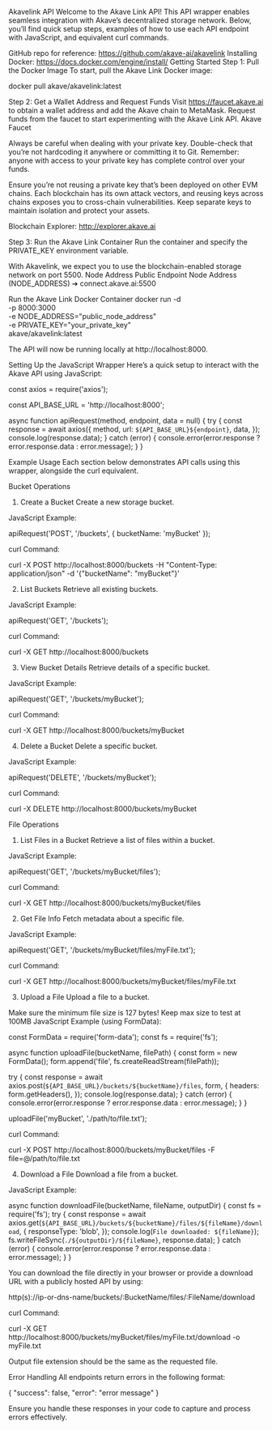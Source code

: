 Akavelink API
Welcome to the Akave Link API! This API wrapper enables seamless integration with Akave’s decentralized storage network. Below, you’ll find quick setup steps, examples of how to use each API endpoint with JavaScript, and equivalent curl commands.

GitHub repo for reference: https://github.com/akave-ai/akavelink
Installing Docker: https://docs.docker.com/engine/install/
Getting Started 
Step 1: Pull the Docker Image 
To start, pull the Akave Link Docker image:

docker pull akave/akavelink:latest

Step 2: Get a Wallet Address and Request Funds 
Visit https://faucet.akave.ai to obtain a wallet address and add the Akave chain to MetaMask.
Request funds from the faucet to start experimenting with the Akave Link API.
Akave Faucet

Always be careful when dealing with your private key. Double-check that you’re not hardcoding it anywhere or committing it to Git. Remember: anyone with access to your private key has complete control over your funds.

Ensure you’re not reusing a private key that’s been deployed on other EVM chains. Each blockchain has its own attack vectors, and reusing keys across chains exposes you to cross-chain vulnerabilities. Keep separate keys to maintain isolation and protect your assets.

Blockchain Explorer: http://explorer.akave.ai

Step 3: Run the Akave Link Container 
Run the container and specify the PRIVATE_KEY environment variable.

With Akavelink, we expect you to use the blockchain-enabled storage network on port 5500.
Node Address Public Endpoint 
Node Address (NODE_ADDRESS) ➔ connect.akave.ai:5500

Run the Akave Link Docker Container 
docker run -d \
  -p 8000:3000 \
  -e NODE_ADDRESS="public_node_address" \
  -e PRIVATE_KEY="your_private_key" \
  akave/akavelink:latest

The API will now be running locally at http://localhost:8000.

Setting Up the JavaScript Wrapper 
Here’s a quick setup to interact with the Akave API using JavaScript:

const axios = require('axios');

const API_BASE_URL = 'http://localhost:8000';

async function apiRequest(method, endpoint, data = null) {
  try {
    const response = await axios({
      method,
      url: `${API_BASE_URL}${endpoint}`,
      data,
    });
    console.log(response.data);
  } catch (error) {
    console.error(error.response ? error.response.data : error.message);
  }
}

Example Usage 
Each section below demonstrates API calls using this wrapper, alongside the curl equivalent.

Bucket Operations 
1. Create a Bucket 
Create a new storage bucket.

JavaScript Example:

apiRequest('POST', '/buckets', { bucketName: 'myBucket' });

curl Command:

curl -X POST http://localhost:8000/buckets -H "Content-Type: application/json" -d '{"bucketName": "myBucket"}'

2. List Buckets 
Retrieve all existing buckets.

JavaScript Example:

apiRequest('GET', '/buckets');

curl Command:

curl -X GET http://localhost:8000/buckets

3. View Bucket Details 
Retrieve details of a specific bucket.

JavaScript Example:

apiRequest('GET', '/buckets/myBucket');

curl Command:

curl -X GET http://localhost:8000/buckets/myBucket

4. Delete a Bucket 
Delete a specific bucket.

JavaScript Example:

apiRequest('DELETE', '/buckets/myBucket');

curl Command:

curl -X DELETE http://localhost:8000/buckets/myBucket

File Operations 
1. List Files in a Bucket 
Retrieve a list of files within a bucket.

JavaScript Example:

apiRequest('GET', '/buckets/myBucket/files');

curl Command:

curl -X GET http://localhost:8000/buckets/myBucket/files

2. Get File Info 
Fetch metadata about a specific file.

JavaScript Example:

apiRequest('GET', '/buckets/myBucket/files/myFile.txt');

curl Command:

curl -X GET http://localhost:8000/buckets/myBucket/files/myFile.txt

3. Upload a File 
Upload a file to a bucket.

Make sure the minimum file size is 127 bytes! Keep max size to test at 100MB
JavaScript Example (using FormData):

const FormData = require('form-data');
const fs = require('fs');

async function uploadFile(bucketName, filePath) {
  const form = new FormData();
  form.append('file', fs.createReadStream(filePath));
  
  try {
    const response = await axios.post(`${API_BASE_URL}/buckets/${bucketName}/files`, form, {
      headers: form.getHeaders(),
    });
    console.log(response.data);
  } catch (error) {
    console.error(error.response ? error.response.data : error.message);
  }
}

uploadFile('myBucket', './path/to/file.txt');

curl Command:

curl -X POST http://localhost:8000/buckets/myBucket/files -F file=@/path/to/file.txt

4. Download a File 
Download a file from a bucket.

JavaScript Example:

async function downloadFile(bucketName, fileName, outputDir) {
  const fs = require('fs');
  try {
    const response = await axios.get(`${API_BASE_URL}/buckets/${bucketName}/files/${fileName}/download`, {
      responseType: 'blob',
    });
    console.log(`File downloaded: ${fileName}`);
    fs.writeFileSync(`./${outputDir}/${fileName}`, response.data);
  } catch (error) {
    console.error(error.response ? error.response.data : error.message);
  }
}

You can download the file directly in your browser or provide a download URL with a publicly hosted API by using:

http(s)://ip-or-dns-name/buckets/:BucketName/files/:FileName/download

curl Command:

curl -X GET http://localhost:8000/buckets/myBucket/files/myFile.txt/download -o myFile.txt

Output file extension should be the same as the requested file.

Error Handling 
All endpoints return errors in the following format:

{
    "success": false,
    "error": "error message"
}

Ensure you handle these responses in your code to capture and process errors effectively.